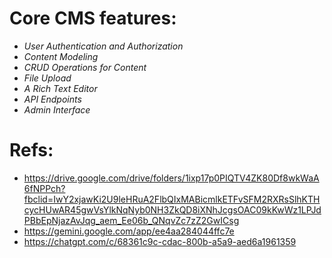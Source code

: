 # Core CMS features:
- *User Authentication and Authorization*
- *Content Modeling*
- *CRUD Operations for Content*
- *File Upload*
- *A Rich Text Editor*
- *API Endpoints*
- *Admin Interface*

# Refs:
- https://drive.google.com/drive/folders/1ixp17p0PIQTV4ZK80Df8wkWaA6fNPPch?fbclid=IwY2xjawKi2U9leHRuA2FlbQIxMABicmlkETFvSFM2RXRsSlhKTHcycHUwAR45gwVsYlkNqNyb0NH3ZkQD8iXNhJcgsOAC09kKwWz1LPJdPBbEpNjazAvJqg_aem_Ee06b_QNqvZc7zZ2GwICsg
- https://gemini.google.com/app/ee4aa284044ffc7e
- https://chatgpt.com/c/68361c9c-cdac-800b-a5a9-aed6a1961359